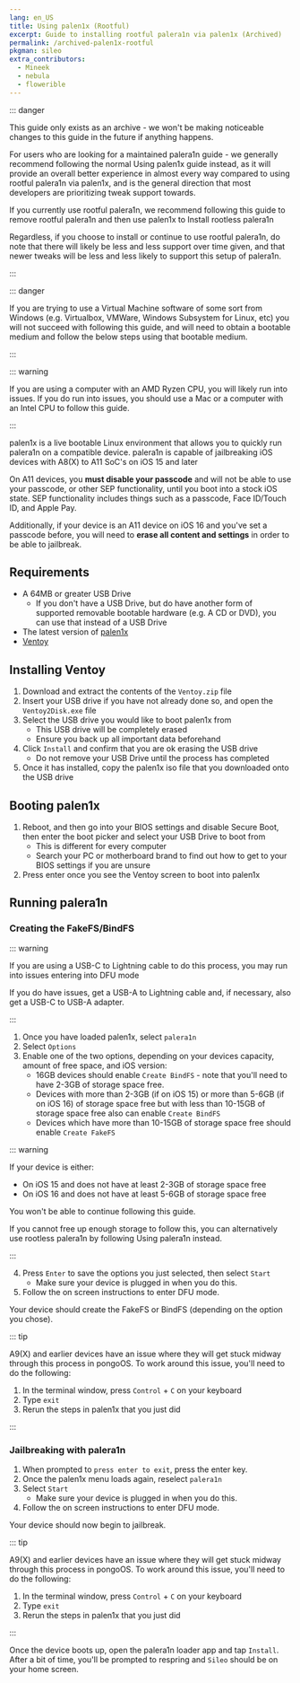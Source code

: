 ```yaml
---
lang: en_US
title: Using palen1x (Rootful)
excerpt: Guide to installing rootful palera1n via palen1x (Archived)
permalink: /archived-palen1x-rootful
pkgman: sileo
extra_contributors:
  - Mineek
  - nebula
  - flowerible
---
```


::: danger

This guide only exists as an archive - we won't be making noticeable changes to this guide in the future if anything happens.

For users who are looking for a maintained palera1n guide - we generally recommend following the normal <router-link to="/using-palen1x">Using palen1x</router-link> guide instead, as it will provide an overall better experience in almost every way compared to using rootful palera1n via palen1x, and is the general direction that most developers are prioritizing tweak support towards.

If you currently use rootful palera1n, we recommend following this guide to <router-link to="/removing-palera1n">remove rootful palera1n</router-link> and then use palen1x to <router-link to="/using-palen1x">Install rootless palera1n</router-link>

Regardless, if you choose to install or continue to use rootful palera1n, do note that there will likely be less and less support over time given, and that newer tweaks will be less and less likely to support this setup of palera1n.

:::

::: danger

If you are trying to use a Virtual Machine software of some sort from Windows (e.g. Virtualbox, VMWare, Windows Subsystem for Linux, etc) you will not succeed with following this guide, and will need to obtain a bootable medium and follow the below steps using that bootable medium.

:::

::: warning

If you are using a computer with an AMD Ryzen CPU, you will likely run into issues. If you do run into issues, you should use a Mac or a computer with an Intel CPU to follow this guide.

:::

palen1x is a live bootable Linux environment that allows you to quickly run palera1n on a compatible device. palera1n is capable of jailbreaking iOS devices with A8(X) to A11 SoC's on iOS 15 and later

On A11 devices, you **must disable your passcode** and will not be able to use your passcode, or other SEP functionality, until you boot into a stock iOS state. SEP functionality includes things such as a passcode, Face ID/Touch ID, and Apple Pay. 

Additionally, if your device is an A11 device on iOS 16 and you've set a passcode before, you will need to **erase all content and settings** in order to be able to jailbreak.

## Requirements

- A 64MB or greater USB Drive
    - If you don't have a USB Drive, but do have another form of supported removable bootable hardware (e.g. A CD or DVD), you can use that instead of a USB Drive
- The latest version of [palen1x](https://github.com/palera1n/palen1x/releases)
- [Ventoy](https://github.com/ventoy/Ventoy/releases)

## Installing Ventoy

1. Download and extract the contents of the `Ventoy.zip` file
1. Insert your USB drive if you have not already done so, and open the `Ventoy2Disk.exe` file
1. Select the USB drive you would like to boot palen1x from
    - This USB drive will be completely erased
    - Ensure you back up all important data beforehand
1. Click `Install` and confirm that you are ok erasing the USB drive
    - Do not remove your USB Drive until the process has completed
1. Once it has installed, copy the palen1x iso file that you downloaded onto the USB drive

## Booting palen1x

1. Reboot, and then go into your BIOS settings and disable Secure Boot, then enter the boot picker and select your USB Drive to boot from
    - This is different for every computer
    - Search your PC or motherboard brand to find out how to get to your BIOS settings if you are unsure
1. Press enter once you see the Ventoy screen to boot into palen1x

## Running palera1n

### Creating the FakeFS/BindFS

::: warning

If you are using a USB-C to Lightning cable to do this process, you may run into issues entering into DFU mode

If you do have issues, get a USB-A to Lightning cable and, if necessary, also get a USB-C to USB-A adapter.

:::

1. Once you have loaded palen1x, select `palera1n`
1. Select `Options`
1. Enable one of the two options, depending on your devices capacity, amount of free space, and iOS version:
    - 16GB devices should enable `Create BindFS` - note that you'll need to have 2-3GB of storage space free.
    - Devices with more than 2-3GB (if on iOS 15) or more than 5-6GB (if on iOS 16) of storage space free but with less than 10-15GB of storage space free also can enable `Create BindFS`
    - Devices which have more than 10-15GB of storage space free should enable `Create FakeFS`

::: warning

If your device is either:
   - On iOS 15 and does not have at least 2-3GB of storage space free
   - On iOS 16 and does not have at least 5-6GB of storage space free

You won't be able to continue following this guide.

If you cannot free up enough storage to follow this, you can alternatively use rootless palera1n by following <router-link to="/using-palen1x">Using palera1n</router-link> instead.

:::

4. Press `Enter` to save the options you just selected, then select `Start`
    - Make sure your device is plugged in when you do this.
1. Follow the on screen instructions to enter <router-link to="/faq/#what-is-dfu-mode">DFU mode</router-link>.

Your device should create the FakeFS or BindFS (depending on the option you chose).

::: tip

A9(X) and earlier devices have an issue where they will get stuck midway through this process in pongoOS. To work around this issue, you'll need to do the following:

1. In the terminal window, press `Control` + `C` on your keyboard
1. Type `exit`
1. Rerun the steps in palen1x that you just did

:::

### Jailbreaking with palera1n

1. When prompted to `press enter to exit`, press the enter key.
1. Once the palen1x menu loads again, reselect `palera1n`
1. Select `Start`
    - Make sure your device is plugged in when you do this.
1. Follow the on screen instructions to enter <router-link to="/faq/#what-is-dfu-mode">DFU mode</router-link>.

Your device should now begin to jailbreak.

::: tip

A9(X) and earlier devices have an issue where they will get stuck midway through this process in pongoOS. To work around this issue, you'll need to do the following:

1. In the terminal window, press `Control` + `C` on your keyboard
1. Type `exit`
1. Rerun the steps in palen1x that you just did

:::

Once the device boots up, open the palera1n loader app and tap `Install`. After a bit of time, you'll be prompted to respring and `Sileo` should be on your home screen.
